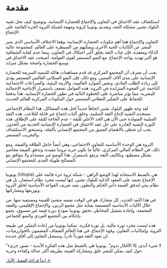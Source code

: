 # مقدمة

استكشاف عقد الاختناق في التعاون والإجماع للحضارة الإنسانية، وتوضيح كيف تحل تقنية البلوك تشين مشكلة الثقة، وتقديم يوتوبيا كرؤية ومهمة لشبكة الثروة الحرة القائمة على الإجماع.

التعاون والإجماع هما أهم مكونات الحضارة الإنسانية، وهما الاختلاف الأساسي الذي يميز البشر عن الكائنات الحية الأخرى ويمكنهم من السيطرة على العالم. كمجموعة عالية الذكاء ومعقدة، فإن غياب الثقة يخلق أكبر احتكاك في التعاون، بينما عدم كفاية الشفافية هو أكبر تهديد يواجه الإجماع. مع النمو المستمر لقوى العولمة، أصبحت عقد الاختناق في توسع الحضارة واضحة بشكل متزايد.

يجب أن نعترف أن المجتمع المركزي قد قدم مساهمات هائلة للتنمية السريعة للحضارة الإنسانية على مدى آلاف السنين. ومع ذلك، فإن النمو السكاني العالمي المستمر يؤدي إلى زيادة الطلب المادي، ونقص الموارد العالمية، والأزمة البيئية، والصراعات الاجتماعية الناجمة عن الفجوة المتزايدة في الثروة. هذه العوامل تضعف باستمرار الإنتاجية الإجمالية للبشرية، مما يؤثر مباشرة على الخطوة التالية في تطور الحضارة الإنسانية. هذا يدفعنا للحفاظ على التفكير العقلاني المستمر حول المكونات المركزية للعالم الحديث.

لقد وجه ظهور البلوك تشين اتجاهاً جديداً لحل هذه المشاكل. هذا النظام الإجماعي يستخدم التقنية لإنتاج الثقة السلبية، وخلق آليات إجماع غير قابلة للتلاعب. هذه الثقة السلبية المتولدة حتى الآن هي الحد الأعلى للثقة - عدم الحاجة للثقة على الإطلاق. هذه الثورة التقنية القادرة على حل عقد الاختناق في الحضارة الإنسانية الحديثة من الجذور، يجب أن تحظى بالاهتمام العميق من المجتمع الإنساني بأكمله، وتستحق الاستكشاف والتجريب المستمر.

الثروة هي الوحدة الأساسية للتعاون الاجتماعي، وهي أيضاً حامل الطاقة والقيمة. ومع ذلك، في النظام المالي المركزي، غالباً ما تكون حرية ثروتنا مقيدة، وتدفق القيمة محاصر بشكل مصطنع، وتكاليف الثقة ترتفع باستمرار. هذا الوضع غير مستدام ولا يتوافق مع المصالح طويلة المدى للمجتمع الإنساني.

---

يوتوبيا (Utopia) هي بالضبط الاستجابة لهذا الوضع الراهن - شبكة ثروة حرة قائمة على الإجماع تعتمد على العقود الذكية للبلوك تشين. إنها ليست مجرد نظام استثمار، بل هي نظام بيئي لتدفق القيمة ذاتي الحكم والتطور، يعيد تعريف القواعد الأساسية لخلق الثروة وتوزيعها ومشاركتها.

في هذا البُعد الجديد، كل مشارك هو في الوقت نفسه منشئ للقيمة ومستفيد منها. من خلال الآليات الأساسية المصممة بعناية مثل مجمع الرنين، والإجماع الإقليمي، والعقد المجمعة، وإعادة تشغيل المخاطر، تحقق يوتوبيا نموذج دورة قيمة غير مسبوق، يجمع بإحكام بين التجميع الفردي والنمو الجماعي.

هذه ليست مجرد ثورة مالية، بل ثورة فكرية. تمكننا يوتوبيا من إعادة التفكير في طبيعة الثروة، وإمكانيات التعاون، وقوة الإجماع. في هذا العالم الشفاف المضمون بالخوارزميات، لن تعود الثقة مورداً نادراً، وسيصل التعاون إلى آفاق جديدة.

"لا شيء أبدي، إلا الأفكار تدوم". يوتوبيا هي بالضبط مثل هذه الفكرة الأبدية - تصور جريء حول كيف يمكن للبشر خلق ومشاركة القيمة بطريقة أكثر عدالة وكفاءة وحرية.

[ابدأ قراءة الفصل الأول ←](/ar/whitepaper/chapter1/)